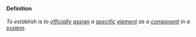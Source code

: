#### Definition

*To establish* is *to [officially](https://github.com/gcassel/Modular-Organizing-Terminology/blob/master/terms/official.md) [assign](https://github.com/gcassel/Modular-Organizing-Terminology/blob/master/terms/assign.md) a [specific](https://github.com/gcassel/Modular-Organizing-Terminology/blob/master/terms/specific.md) [element](https://github.com/gcassel/Modular-Organizing-Terminology/blob/master/terms/element.md) as a [component](https://github.com/gcassel/Modular-Organizing-Terminology/blob/master/terms/component.md) in a [system](https://github.com/gcassel/Modular-Organizing-Terminology/blob/master/terms/system.md)*.
